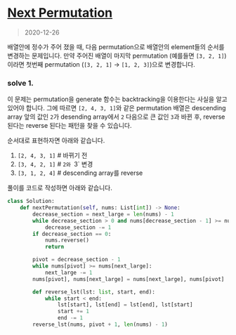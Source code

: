 # [Next Permutation](https://leetcode.com/problems/next-permutation/)

> 2020-12-26

배열안에 정수가 주어 졌을 때, 다음 permutation으로 배열안의 element들의 순서를 변경하는 문제입니다.
만약 주어진 배열이 마지막 permutation (예를들면 `[3, 2, 1]`)이라면 첫번째 permutation (`[3, 2, 1]` -> `[1, 2, 3]`)으로 변경합니다.

### solve 1.
이 문제는 permutation을 generate 함수는 backtracking을 이용한다는 사실을 알고 있어야 합니다.
그에 따르면 `[2, 4, 3, 1]`와 같은 permutation 배열은 descending array 앞의 값인 
`2`가 desending array에서 `2` 다음으로 큰 값인 `3`과 바뀐 후, 
reverse 된다는 reverse 된다는 패턴을 찾을 수 있습니다.

순서대로 표현하자면 아래와 같습니다.
1. `[2, 4, 3, 1]`   # 바뀌기 전
2. `[3, 4, 2, 1]`   # `2와 `3` 변경
3. `[3, 1, 2, 4]`   # descending array를 reverse

풀이를 코드로 작성하면 아래와 같습니다.

```python
class Solution:
    def nextPermutation(self, nums: List[int]) -> None:
        decrease_section = next_large = len(nums) - 1
        while decrease_section > 0 and nums[decrease_section - 1] >= nums[decrease_section]:
            decrease_section -= 1
        if decrease_section == 0:
            nums.reverse()
            return

        pivot = decrease_section - 1
        while nums[pivot] >= nums[next_large]:
            next_large -= 1
        nums[pivot], nums[next_large] = nums[next_large], nums[pivot]

        def reverse_lst(lst: list, start, end):
            while start < end:
                lst[start], lst[end] = lst[end], lst[start]
                start += 1
                end -= 1
        reverse_lst(nums, pivot + 1, len(nums) - 1)
```